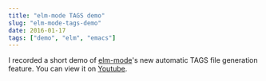 ```yaml
---
title: "elm-mode TAGS demo"
slug: "elm-mode-tags-demo"
date: 2016-01-17
tags: ["demo", "elm", "emacs"]
---
```


I recorded a short demo of [elm-mode][elm-mode]'s new automatic TAGS
file generation feature.  You can view it on [Youtube][yt].

<!--more-->

[elm-mode]: https://github.com/jcollard/elm-mode
[yt]: https://www.youtube.com/watch?v=TSZJBLNCv4Q
